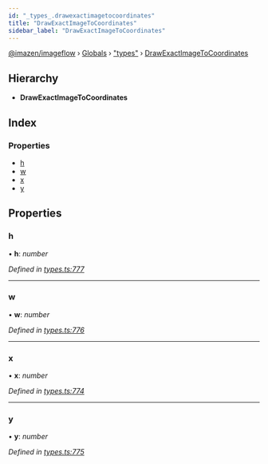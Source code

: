 ```yaml
---
id: "_types_.drawexactimagetocoordinates"
title: "DrawExactImageToCoordinates"
sidebar_label: "DrawExactImageToCoordinates"
---
```


[@imazen/imageflow](../index.md) › [Globals](../globals.md) › ["types"](../modules/_types_.md) › [DrawExactImageToCoordinates](_types_.drawexactimagetocoordinates.md)

## Hierarchy

* **DrawExactImageToCoordinates**

## Index

### Properties

* [h](_types_.drawexactimagetocoordinates.md#h)
* [w](_types_.drawexactimagetocoordinates.md#w)
* [x](_types_.drawexactimagetocoordinates.md#x)
* [y](_types_.drawexactimagetocoordinates.md#y)

## Properties

###  h

• **h**: *number*

*Defined in [types.ts:777](https://github.com/imazen/imageflow-node/blob/8d7450b/lib/types.ts#L777)*

___

###  w

• **w**: *number*

*Defined in [types.ts:776](https://github.com/imazen/imageflow-node/blob/8d7450b/lib/types.ts#L776)*

___

###  x

• **x**: *number*

*Defined in [types.ts:774](https://github.com/imazen/imageflow-node/blob/8d7450b/lib/types.ts#L774)*

___

###  y

• **y**: *number*

*Defined in [types.ts:775](https://github.com/imazen/imageflow-node/blob/8d7450b/lib/types.ts#L775)*
